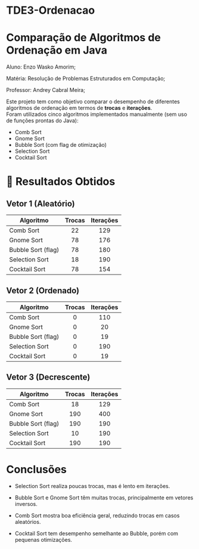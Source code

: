 # TDE3-Ordenacao
# Comparação de Algoritmos de Ordenação em Java

Aluno: Enzo Wasko Amorim;

Matéria: Resolução de Problemas Estruturados em Computação;

Professor: Andrey Cabral Meira;


Este projeto tem como objetivo comparar o desempenho de diferentes algoritmos de ordenação em termos de **trocas** e **iterações**.  
Foram utilizados cinco algoritmos implementados manualmente (sem uso de funções prontas do Java):

- Comb Sort  
- Gnome Sort  
- Bubble Sort (com flag de otimização)  
- Selection Sort  
- Cocktail Sort  

# 🔹 Resultados Obtidos
## Vetor 1 (Aleatório)
| Algoritmo          | Trocas | Iterações |
| ------------------ | :----: | :-------: |
| Comb Sort          |   22   |    129    |
| Gnome Sort         |   78   |    176    |
| Bubble Sort (flag) |   78   |    180    |
| Selection Sort     |   18   |    190    |
| Cocktail Sort      |   78   |    154    |

## Vetor 2 (Ordenado)
| Algoritmo          | Trocas | Iterações |
| ------------------ | :----: | :-------: |
| Comb Sort          |    0   |    110    |
| Gnome Sort         |    0   |     20    |
| Bubble Sort (flag) |    0   |     19    |
| Selection Sort     |    0   |    190    |
| Cocktail Sort      |    0   |     19    |

## Vetor 3 (Decrescente)
| Algoritmo          | Trocas | Iterações |
| ------------------ | :----: | :-------: |
| Comb Sort          |   18   |    129    |
| Gnome Sort         |   190  |    400    |
| Bubble Sort (flag) |   190  |    190    |
| Selection Sort     |   10   |    190    |
| Cocktail Sort      |   190  |    190    |

# Conclusões

- Selection Sort realiza poucas trocas, mas é lento em iterações.

- Bubble Sort e Gnome Sort têm muitas trocas, principalmente em vetores inversos.

- Comb Sort mostra boa eficiência geral, reduzindo trocas em casos aleatórios.

- Cocktail Sort tem desempenho semelhante ao Bubble, porém com pequenas otimizações.
